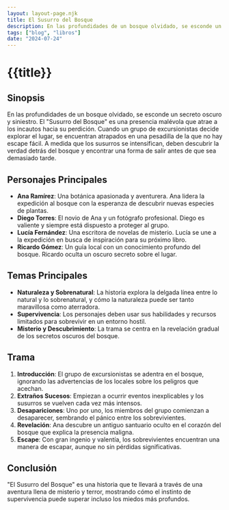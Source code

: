```yaml
---
layout: layout-page.njk
title: El Susurro del Bosque
description: En las profundidades de un bosque olvidado, se esconde un secreto oscuro y siniestro. El "Susurro del Bosque" es una presencia malévola
tags: ["blog", "libros"]
date: "2024-07-24"
---
```


# **{{title}}**

## Sinopsis

En las profundidades de un bosque olvidado, se esconde un secreto oscuro y siniestro. El "Susurro del Bosque" es una presencia malévola que atrae a los incautos hacia su perdición. Cuando un grupo de excursionistas decide explorar el lugar, se encuentran atrapados en una pesadilla de la que no hay escape fácil. A medida que los susurros se intensifican, deben descubrir la verdad detrás del bosque y encontrar una forma de salir antes de que sea demasiado tarde.

## Personajes Principales

- **Ana Ramírez**: Una botánica apasionada y aventurera. Ana lidera la expedición al bosque con la esperanza de descubrir nuevas especies de plantas.
- **Diego Torres**: El novio de Ana y un fotógrafo profesional. Diego es valiente y siempre está dispuesto a proteger al grupo.
- **Lucía Fernández**: Una escritora de novelas de misterio. Lucía se une a la expedición en busca de inspiración para su próximo libro.
- **Ricardo Gómez**: Un guía local con un conocimiento profundo del bosque. Ricardo oculta un oscuro secreto sobre el lugar.

## Temas Principales

- **Naturaleza y Sobrenatural**: La historia explora la delgada línea entre lo natural y lo sobrenatural, y cómo la naturaleza puede ser tanto maravillosa como aterradora.
- **Supervivencia**: Los personajes deben usar sus habilidades y recursos limitados para sobrevivir en un entorno hostil.
- **Misterio y Descubrimiento**: La trama se centra en la revelación gradual de los secretos oscuros del bosque.

## Trama

1. **Introducción**: El grupo de excursionistas se adentra en el bosque, ignorando las advertencias de los locales sobre los peligros que acechan.
2. **Extraños Sucesos**: Empiezan a ocurrir eventos inexplicables y los susurros se vuelven cada vez más intensos.
3. **Desapariciones**: Uno por uno, los miembros del grupo comienzan a desaparecer, sembrando el pánico entre los sobrevivientes.
4. **Revelación**: Ana descubre un antiguo santuario oculto en el corazón del bosque que explica la presencia maligna.
5. **Escape**: Con gran ingenio y valentía, los sobrevivientes encuentran una manera de escapar, aunque no sin pérdidas significativas.

## Conclusión

"El Susurro del Bosque" es una historia que te llevará a través de una aventura llena de misterio y terror, mostrando cómo el instinto de supervivencia puede superar incluso los miedos más profundos.
